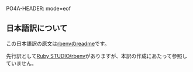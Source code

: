 PO4A-HEADER: mode=eof

## 日本語訳について

この日本語訳の原文は[rbenvのreadme](https://github.com/rbenv/rbenv#readme)です。

先行訳として[Ruby STUDIO/rbenv](https://ruby.studio-kingdom.com/rbenv/)がありますが、本訳の作成にあたって参照していません。
